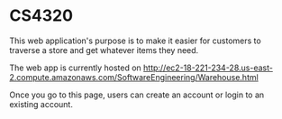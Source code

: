 # CS4320
This web application's purpose is to make it easier for customers to traverse a store and get whatever items they need.

The web app is currently hosted on http://ec2-18-221-234-28.us-east-2.compute.amazonaws.com/SoftwareEngineering/Warehouse.html

Once you go to this page, users can create an account or login to an existing account.
